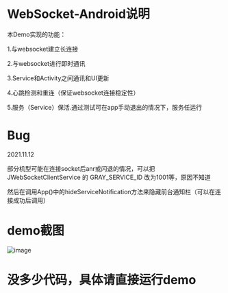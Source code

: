 # WebSocket-Android说明
本Demo实现的功能：

1.与websocket建立长连接

2.与websocket进行即时通讯

3.Service和Activity之间通讯和UI更新

4.心跳检测和重连（保证websocket连接稳定性）

5.服务（Service）保活.通过测试可在app手动退出的情况下，服务任运行

# Bug
2021.11.12

部分机型可能在连接socket后anr或闪退的情况，可以把 JWebSocketClientService 的 GRAY_SERVICE_ID 改为1001等，原因不知道

然后在调用App()中的hideServiceNotification方法来隐藏前台通知栏（可以在连接成功后调用）


# demo截图
![image](https://user-images.githubusercontent.com/44353535/141421089-9265dc47-03f4-49c5-be76-d2f915498091.png)

# 没多少代码，具体请直接运行demo

